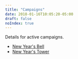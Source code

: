 ```yaml
---
title: "Campaigns"
date: 2018-01-16T10:05:20-05:00
draft: false
noIndex: true
---
```


Details for active campaigns.

- [New Year's Bell](/campaigns/new-years-bell/)
- [New Year's Tower](/campaigns/new-years-tower/)